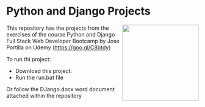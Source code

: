 # Python and Django Projects

<img src="https://ucarecdn.com/c0182299-c05e-4a57-b901-d25d780bfe5b/" height="200"  align="right" style="float:right" />

This repository has the projects from the exercises of the course Python and Django Full Stack Web Developer Bootcamp by  Jose Portilla on Udemy (https://goo.gl/C8btdy)

To run thi project:
- Download this project.
- Run the run.bat file

Or follow the DJango.docx word document attached within the repository

